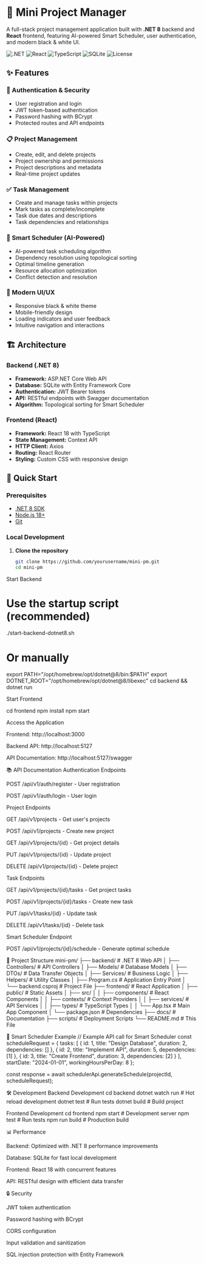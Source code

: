 # 🚀 Mini Project Manager

A full-stack project management application built with **.NET 8** backend and **React** frontend, featuring AI-powered Smart Scheduler, user authentication, and modern black & white UI.

![.NET](https://img.shields.io/badge/.NET-8.0-purple) ![React](https://img.shields.io/badge/React-18.2.0-blue) ![TypeScript](https://img.shields.io/badge/TypeScript-4.9.5-blue) ![SQLite](https://img.shields.io/badge/SQLite-3.0-lightblue) ![License](https://img.shields.io/badge/License-MIT-green)

## ✨ Features

### 🔐 Authentication & Security
- User registration and login
- JWT token-based authentication
- Password hashing with BCrypt
- Protected routes and API endpoints

### 📋 Project Management
- Create, edit, and delete projects
- Project ownership and permissions
- Project descriptions and metadata
- Real-time project updates

### ✅ Task Management
- Create and manage tasks within projects
- Mark tasks as complete/incomplete
- Task due dates and descriptions
- Task dependencies and relationships

### 🧠 Smart Scheduler (AI-Powered)
- AI-powered task scheduling algorithm
- Dependency resolution using topological sorting
- Optimal timeline generation
- Resource allocation optimization
- Conflict detection and resolution

### 🎨 Modern UI/UX
- Responsive black & white theme
- Mobile-friendly design
- Loading indicators and user feedback
- Intuitive navigation and interactions

## 🏗️ Architecture

### Backend (.NET 8)
- **Framework:** ASP.NET Core Web API
- **Database:** SQLite with Entity Framework Core
- **Authentication:** JWT Bearer tokens
- **API:** RESTful endpoints with Swagger documentation
- **Algorithm:** Topological sorting for Smart Scheduler

### Frontend (React)
- **Framework:** React 18 with TypeScript
- **State Management:** Context API
- **HTTP Client:** Axios
- **Routing:** React Router
- **Styling:** Custom CSS with responsive design

## 🚀 Quick Start

### Prerequisites
- [.NET 8 SDK](https://dotnet.microsoft.com/download/dotnet/8.0)
- [Node.js 18+](https://nodejs.org/)
- [Git](https://git-scm.com/)

### Local Development

1. **Clone the repository**
   ```bash
   git clone https://github.com/yourusername/mini-pm.git
   cd mini-pm
Start Backend

# Use the startup script (recommended)
./start-backend-dotnet8.sh

# Or manually
export PATH="/opt/homebrew/opt/dotnet@8/bin:$PATH"
export DOTNET_ROOT="/opt/homebrew/opt/dotnet@8/libexec"
cd backend && dotnet run


Start Frontend

cd frontend
npm install
npm start


Access the Application

Frontend: http://localhost:3000

Backend API: http://localhost:5127

API Documentation: http://localhost:5127/swagger

📚 API Documentation
Authentication Endpoints

POST /api/v1/auth/register - User registration

POST /api/v1/auth/login - User login

Project Endpoints

GET /api/v1/projects - Get user's projects

POST /api/v1/projects - Create new project

GET /api/v1/projects/{id} - Get project details

PUT /api/v1/projects/{id} - Update project

DELETE /api/v1/projects/{id} - Delete project

Task Endpoints

GET /api/v1/projects/{id}/tasks - Get project tasks

POST /api/v1/projects/{id}/tasks - Create new task

PUT /api/v1/tasks/{id} - Update task

DELETE /api/v1/tasks/{id} - Delete task

Smart Scheduler Endpoint

POST /api/v1/projects/{id}/schedule - Generate optimal schedule

📁 Project Structure
mini-pm/
├── backend/                 # .NET 8 Web API
│   ├── Controllers/         # API Controllers
│   ├── Models/              # Database Models
│   ├── DTOs/                # Data Transfer Objects
│   ├── Services/            # Business Logic
│   ├── Helpers/             # Utility Classes
│   ├── Program.cs           # Application Entry Point
│   └── backend.csproj       # Project File
├── frontend/                # React Application
│   ├── public/              # Static Assets
│   ├── src/
│   │   ├── components/      # React Components
│   │   ├── contexts/        # Context Providers
│   │   ├── services/        # API Services
│   │   ├── types/           # TypeScript Types
│   │   └── App.tsx          # Main App Component
│   └── package.json         # Dependencies
├── docs/                    # Documentation
├── scripts/                 # Deployment Scripts
└── README.md                # This File

🧪 Smart Scheduler Example
// Example API call for Smart Scheduler
const scheduleRequest = {
  tasks: [
    {
      id: 1,
      title: "Design Database",
      duration: 2,
      dependencies: []
    },
    {
      id: 2,
      title: "Implement API",
      duration: 5,
      dependencies: [1]
    },
    {
      id: 3,
      title: "Create Frontend",
      duration: 3,
      dependencies: [2]
    }
  ],
  startDate: "2024-01-01",
  workingHoursPerDay: 8
};

const response = await schedulerApi.generateSchedule(projectId, scheduleRequest);

🛠️ Development
Backend Development
cd backend
dotnet watch run  # Hot reload development
dotnet test       # Run tests
dotnet build      # Build project

Frontend Development
cd frontend
npm start         # Development server
npm test          # Run tests
npm run build     # Production build

📊 Performance

Backend: Optimized with .NET 8 performance improvements

Database: SQLite for fast local development

Frontend: React 18 with concurrent features

API: RESTful design with efficient data transfer

🔒 Security

JWT token authentication

Password hashing with BCrypt

CORS configuration

Input validation and sanitization

SQL injection protection with Entity Framework
